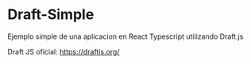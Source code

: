 # Draft-Simple

Ejemplo simple de una aplicacion en React Typescript utilizando Draft.js

Draft JS oficial: https://draftjs.org/
